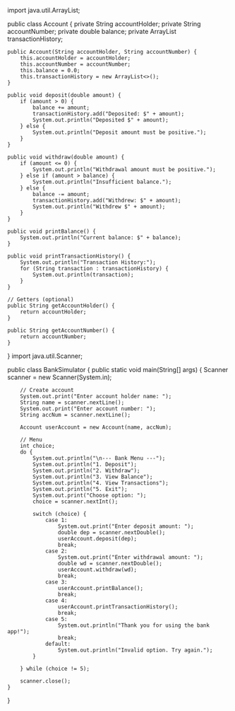 import java.util.ArrayList;

public class Account {
    private String accountHolder;
    private String accountNumber;
    private double balance;
    private ArrayList<String> transactionHistory;

    public Account(String accountHolder, String accountNumber) {
        this.accountHolder = accountHolder;
        this.accountNumber = accountNumber;
        this.balance = 0.0;
        this.transactionHistory = new ArrayList<>();
    }

    public void deposit(double amount) {
        if (amount > 0) {
            balance += amount;
            transactionHistory.add("Deposited: $" + amount);
            System.out.println("Deposited $" + amount);
        } else {
            System.out.println("Deposit amount must be positive.");
        }
    }

    public void withdraw(double amount) {
        if (amount <= 0) {
            System.out.println("Withdrawal amount must be positive.");
        } else if (amount > balance) {
            System.out.println("Insufficient balance.");
        } else {
            balance -= amount;
            transactionHistory.add("Withdrew: $" + amount);
            System.out.println("Withdrew $" + amount);
        }
    }

    public void printBalance() {
        System.out.println("Current balance: $" + balance);
    }

    public void printTransactionHistory() {
        System.out.println("Transaction History:");
        for (String transaction : transactionHistory) {
            System.out.println(transaction);
        }
    }

    // Getters (optional)
    public String getAccountHolder() {
        return accountHolder;
    }

    public String getAccountNumber() {
        return accountNumber;
    }
}
import java.util.Scanner;

public class BankSimulator {
    public static void main(String[] args) {
        Scanner scanner = new Scanner(System.in);

        // Create account
        System.out.print("Enter account holder name: ");
        String name = scanner.nextLine();
        System.out.print("Enter account number: ");
        String accNum = scanner.nextLine();

        Account userAccount = new Account(name, accNum);

        // Menu
        int choice;
        do {
            System.out.println("\n--- Bank Menu ---");
            System.out.println("1. Deposit");
            System.out.println("2. Withdraw");
            System.out.println("3. View Balance");
            System.out.println("4. View Transactions");
            System.out.println("5. Exit");
            System.out.print("Choose option: ");
            choice = scanner.nextInt();

            switch (choice) {
                case 1:
                    System.out.print("Enter deposit amount: ");
                    double dep = scanner.nextDouble();
                    userAccount.deposit(dep);
                    break;
                case 2:
                    System.out.print("Enter withdrawal amount: ");
                    double wd = scanner.nextDouble();
                    userAccount.withdraw(wd);
                    break;
                case 3:
                    userAccount.printBalance();
                    break;
                case 4:
                    userAccount.printTransactionHistory();
                    break;
                case 5:
                    System.out.println("Thank you for using the bank app!");
                    break;
                default:
                    System.out.println("Invalid option. Try again.");
            }

        } while (choice != 5);

        scanner.close();
    }
}